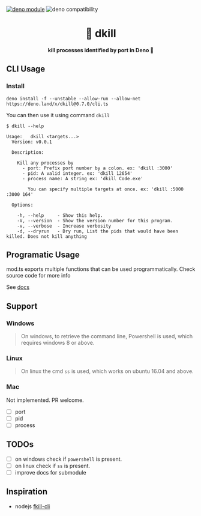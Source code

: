 [![deno module](https://shield.deno.dev/x/dkill)](https://deno.land/x/dkill)
![deno compatibility](https://shield.deno.dev/deno/^1.21.3)

<h1 align="center">
  🎯 dkill
</h1>

<p align="center">
  <b>kill processes identified by port in Deno 🦕</b>
</p>

## CLI Usage

### Install

```
deno install -f --unstable --allow-run --allow-net https://deno.land/x/dkill@0.7.0/cli.ts
```

You can then use it using command `dkill`

```
$ dkill --help

Usage:   dkill <targets...>
  Version: v0.0.1

  Description:

    Kill any processes by
      - port: Prefix port number by a colon. ex: 'dkill :3000'
      - pid: A valid integer. ex: 'dkill 12654'
      - process name: A string ex: 'dkill Code.exe'

        You can specify multiple targets at once. ex: 'dkill :5000 :3000 164'

  Options:

    -h, --help     - Show this help.
    -V, --version  - Show the version number for this program.
    -v, --verbose  - Increase verbosity
    -d, --dryrun   - Dry run, List the pids that would have been killed. Does not kill anything
```

## Programatic Usage

mod.ts exports multiple functions that can be used programmatically. Check
source code for more info

See [docs](https://doc.deno.land/https://deno.land/x/dkill/mod.ts)

## Support

### Windows

> On windows, to retrieve the command line, Powershell is used, which requires
> windows 8 or above.

### Linux

> On linux the cmd `ss` is used, which works on ubuntu 16.04 and above.

### Mac

Not implemented. PR welcome.

- [ ] port
- [ ] pid
- [ ] process

## TODOs

- [ ] on windows check if `powershell` is present.
- [ ] on linux check if `ss` is present.
- [ ] improve docs for submodule

## Inspiration

- nodejs [fkill-cli](https://www.npmjs.com/package/fkill-cli)
